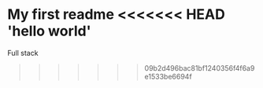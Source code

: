 My first readme
<<<<<<< HEAD
'hello world'
=======
Full stack
>>>>>>> 09b2d496bac81bf1240356f4f6a9e1533be6694f
